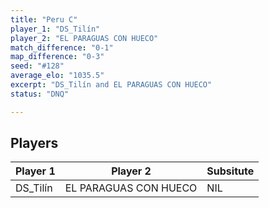 ```yaml
---
title: "Peru C"
player_1: "DS_Tilín"
player_2: "EL PARAGUAS CON HUECO"
match_difference: "0-1"
map_difference: "0-3"
seed: "#128"
average_elo: "1035.5"
excerpt: "DS_Tilín and EL PARAGUAS CON HUECO"
status: "DNQ"

---
```

## Players

| Player 1 | Player 2 | Subsitute |
| -- | -- | -- |
| DS_Tilín | EL PARAGUAS CON HUECO | NIL |
